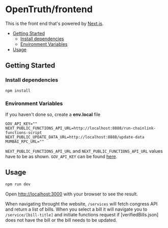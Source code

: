 # OpenTruth/frontend

This is the front end that's powered by [Next.js](https://nextjs.org/).

- [Getting Started](#getting-started)
  - [Install dependencies](#install-dependencies)
  - [Environment Variables](#environment-variables)
- [Usage](#usage)

## Getting Started

### Install dependencies

```
npm install
```

### Environment Variables

If you haven't done so, create a **env.local** file

```
GOV_API_KEY=""
NEXT_PUBLIC_FUNCTIONS_API_URL=http://localhost:8888/run-chainlink-functions-script
NEXT_PUBLIC_UPDATE_DATA_URL=http://localhost:8888/update-data
MUMBAI_RPC_URL=""
```

`NEXT_PUBLIC_FUNCTIONS_API_URL` and `NEXT_PUBLIC_FUNCTIONS_API_URL` values have to be as shown.
`GOV_API_KEY` can be found [here](https://api.congress.gov/sign-up/).

## Usage

```bash
npm run dev

```

Open [http://localhost:3000](http://localhost:3000) with your browser to see the result.

When navigating throught the website, `/services` will fetch congress API and return a list of bills. When you select a bill it will navigate you to `/service/[bill-title]` and initiate functions request if [verifiedBills.json] does not have the bill or the bill needs to be updated.
